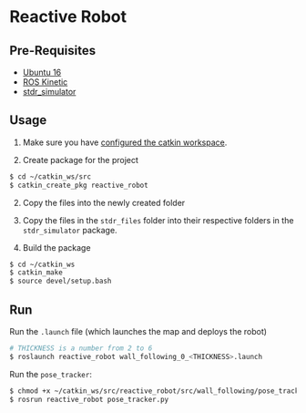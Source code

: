 # Reactive Robot

## Pre-Requisites

* [Ubuntu 16](https://releases.ubuntu.com/16.04/)
* [ROS Kinetic](http://wiki.ros.org/kinetic/Installation/Ubuntu)
* [stdr_simulator](http://wiki.ros.org/stdr_simulator/Tutorials/Set%20up%20STDR%20Simulator#Get_STDR_Simulator_from_Github)

## Usage

1. Make sure you have [configured the catkin workspace](http://wiki.ros.org/ROS/Tutorials/InstallingandConfiguringROSEnvironment#Create_a_ROS_Workspace).

1. Create package for the project

```bash
$ cd ~/catkin_ws/src
$ catkin_create_pkg reactive_robot
```

2. Copy the files into the newly created folder

3. Copy the files in the `stdr_files` folder into their respective folders in the `stdr_simulator` package.

4. Build the package

```bash
$ cd ~/catkin_ws
$ catkin_make
$ source devel/setup.bash
```

## Run

Run the `.launch` file (which launches the map and deploys the robot)

```bash
# THICKNESS is a number from 2 to 6
$ roslaunch reactive_robot wall_following_0_<THICKNESS>.launch
```

Run the `pose_tracker`:

```bash
$ chmod +x ~/catkin_ws/src/reactive_robot/src/wall_following/pose_tracker.py
$ rosrun reactive_robot pose_tracker.py
```
